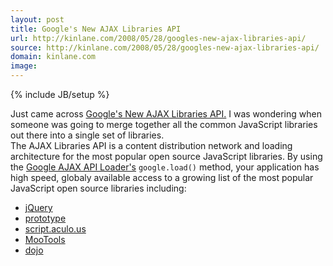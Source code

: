 ```yaml
---
layout: post
title: Google's New AJAX Libraries API
url: http://kinlane.com/2008/05/28/googles-new-ajax-libraries-api/
source: http://kinlane.com/2008/05/28/googles-new-ajax-libraries-api/
domain: kinlane.com
image: 
---
```

{% include JB/setup %}<p><html xmlns="http://www.w3.org/1999/xhtml">
  <head>
    <title></title>
  </head>
  <body>
    Just came across <a href="http://code.google.com/apis/ajaxlibs/">Google's New AJAX Libraries API.</a> I was wondering when someone was going to merge together all the common JavaScript libraries
    out there into a single set of libraries.<br />
    The AJAX Libraries API is a content distribution network and loading architecture for the most popular open source JavaScript libraries. By using the <a href=
    "http://code.google.com/apis/ajax/documentation/">Google AJAX API Loader's</a> <code>google.load()</code> method, your application has high speed, globaly available access to a growing list of
    the most popular JavaScript open source libraries including:
    <ul class="mainlist">
      <li>
        <a href="http://code.google.com/apis/ajaxlibs/documentation/index.html#jquery" alt="jQuery.com">jQuery</a>
      </li>
      <li>
        <a href="http://code.google.com/apis/ajaxlibs/documentation/index.html#prototype" alt="prototype">prototype</a>
      </li>
      <li>
        <a href="http://code.google.com/apis/ajaxlibs/documentation/index.html#script_aculo_us" alt="script.aculo.us">script.aculo.us</a>
      </li>
      <li>
        <a href="http://code.google.com/apis/ajaxlibs/documentation/index.html#mootools" alt="MooTools">MooTools</a>
      </li>
      <li>
        <a href="http://code.google.com/apis/ajaxlibs/documentation/index.html#dojo" alt="dojo">dojo</a>
      </li>
    </ul>
  </body>
</html></p>
